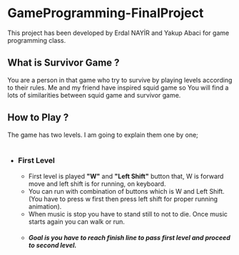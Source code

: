 # GameProgramming-FinalProject

This project has been developed by Erdal NAYİR and Yakup Abaci for game programming class. 

## What is Survivor Game ?

You are a person in that game who try to survive by playing levels according to their rules. Me and my friend have inspired squid  game so You will find a lots of similarities between squid game and survivor game.

## How to Play ?

The game has two levels. I am going to explain them one by one;
<br />
<br />
* ### First Level
  * First level is played <b>"W"</b> and <b>"Left Shift"</b> button that, W is forward move and left shift is for running, on keyboard.<br />
  * You can run with combination of buttons which is W and Left Shift.(You have to press w first then press left shift for proper running animation).<br />
  * When music is stop you have to stand still to not to die. Once music starts again you can walk or run. 
  * ##### Goal is you have to reach finish line to pass first level and proceed to second level.
